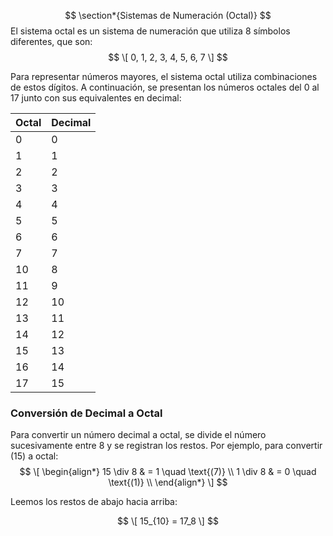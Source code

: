 $$
\section*{Sistemas de Numeración (Octal)}
$$
El sistema octal es un sistema de numeración que utiliza 8 símbolos diferentes, que son: 
$$
\[
0, 1, 2, 3, 4, 5, 6, 7
\]
$$

Para representar números mayores, el sistema octal utiliza combinaciones de estos dígitos. A continuación, se presentan los números octales del 0 al 17 junto con sus equivalentes en decimal:

| **Octal** | **Decimal** |
|-----------|-------------|
| 0         | 0           |
| 1         | 1           |
| 2         | 2           |
| 3         | 3           |
| 4         | 4           |
| 5         | 5           |
| 6         | 6           |
| 7         | 7           |
| 10        | 8           |
| 11        | 9           |
| 12        | 10          |
| 13        | 11          |
| 14        | 12          |
| 15        | 13          |
| 16        | 14          |
| 17        | 15          |

### Conversión de Decimal a Octal

Para convertir un número decimal a octal, se divide el número sucesivamente entre 8 y se registran los restos. Por ejemplo, para convertir \(15\) a octal:
$$
\[
\begin{align*}
15 \div 8 & = 1 \quad \text{(7)} \\
1 \div 8 & = 0 \quad \text{(1)} \\
\end{align*}
\]
$$

Leemos los restos de abajo hacia arriba:

$$
\[
15_{10} = 17_8
\]
$$
